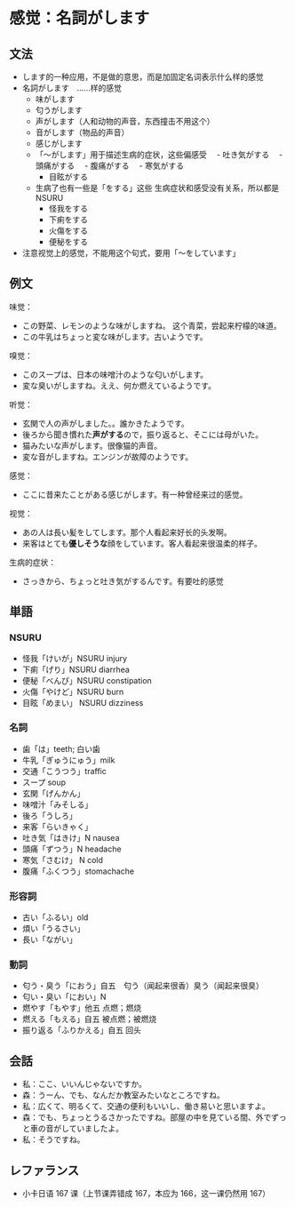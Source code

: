 # 感觉：名詞がします

## 文法

- します的一种应用，不是做的意思，而是加固定名词表示什么样的感觉
- 名詞がします　……样的感觉
  - 味がします
  - 匂うがします
  - 声がします（人和动物的声音，东西撞击不用这个）
  - 音がします（物品的声音）
  - 感じがします
  - 「〜がします」用于描述生病的症状，这些偏感受
  　- 吐き気がする
  　- 頭痛がする
  　- 腹痛がする
  　- 寒気がする
    - 目眩がする
  - 生病了也有一些是「をする」这些 生病症状和感受没有关系，所以都是 NSURU
    - 怪我をする
    - 下痢をする
    - 火傷をする
    - 便秘をする
- 注意视觉上的感觉，不能用这个句式，要用「〜をしています」

## 例文

味觉：

- この野菜、レモンのような味がしますね。 这个青菜，尝起来柠檬的味道。
- この牛乳はちょっと変な味がします。古いようです。

嗅觉：

- このスープは、日本の味噌汁のような匂いがします。
- 変な臭いがしますね。ええ、何か燃えているようです。

听觉：

- 玄関で人の声がしました。。誰かきたようです。
- 後ろから聞き慣れた**声がする**ので，振り返ると、そこには母がいた。
- 猫みたいな声がします。很像猫的声音。
- 変な音がしますね。エンジンが故障のようです。

感觉：

- ここに昔来たことがある感じがします。有一种曾经来过的感觉。

视觉：

- あの人は長い髪をしてします。那个人看起来好长的头发啊。
- 来客はとても**優しそうな**顔をしています。客人看起来很温柔的样子。

生病的症状：

- さっきから、ちょっと吐き気がするんです。有要吐的感觉

## 単語

### NSURU

- 怪我「けいが」NSURU injury
- 下痢「げり」NSURU diarrhea
- 便秘「べんぴ」NSURU constipation
- 火傷「やけど」NSURU burn
- 目眩「めまい」 NSURU dizziness

### 名詞

- 歯「は」teeth; 白い歯
- 牛乳「ぎゅうにゅう」milk
- 交通「こうつう」traffic
- スープ soup
- 玄関「げんかん」
- 味噌汁「みそしる」
- 後ろ「うしろ」
- 来客「らいきゃく」
- 吐き気「はきけ」N nausea
- 頭痛「ずつう」N headache
- 寒気「さむけ」 N cold
- 腹痛「ふくつう」stomachache

### 形容詞

- 古い「ふるい」old
- 煩い「うるさい」
- 長い「ながい」

### 動詞

- 匂う・臭う「におう」自五　匂う（闻起来很香）臭う（闻起来很臭）
- 匂い・臭い「におい」N
- 燃やす「もやす」他五 点燃；燃烧
- 燃える「もえる」自五 被点燃；被燃烧
- 振り返る「ふりかえる」自五 回头

## 会話

- 私：ここ、いいんじゃないですか。
- 森：うーん、でも、なんだか教室みたいなところですね。
- 私：広くて、明るくて、交通の便利もいいし、働き易いと思いますよ。
- 森：でも、ちょっとうるさかったですね。部屋の中を見ている間、外でずっと車の音がしていましたよ。
- 私：そうですね。

## レファランス

- 小卡日语 167 课（上节课弄错成 167，本应为 166，这一课仍然用 167）
